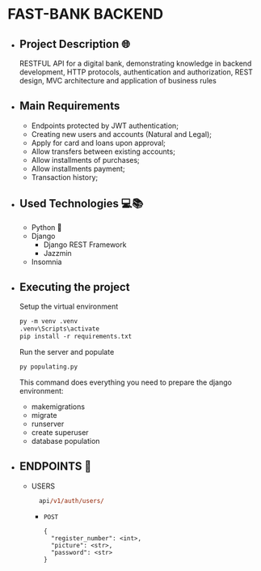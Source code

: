 # FAST-BANK BACKEND

* ## Project Description 🌐
  RESTFUL API for a digital bank, demonstrating knowledge in backend development, HTTP protocols, authentication and authorization, REST design, MVC architecture and application of business rules

* ## Main Requirements 
  * Endpoints protected by JWT authentication;
  * Creating new users and accounts (Natural and Legal);
  * Apply for card and loans upon approval;
  * Allow transfers between existing accounts;
  * Allow installments of purchases;
  * Allow installments payment; 
  * Transaction history;

* ## Used Technologies 💻📚
  * Python 🐍
  * Django
    - Django REST Framework
    - Jazzmin
  * Insomnia

* ## Executing the project
  Setup the virtual environment
  ```ps
  py -m venv .venv
  .venv\Scripts\activate
  pip install -r requirements.txt
  ```
  Run the server and populate
  ```ps
  py populating.py
  ```
  This command does everything you need to prepare the django environment: 
    - makemigrations
    - migrate
    - runserver
    - create superuser
    - database population

* ## ENDPOINTS 🏁
  * USERS
    ```ps
      api/v1/auth/users/
    ```
    - ````POST````
      ```
      {
        "register_number": <int>,
        "picture": <str>,
        "password": <str>
      }
      ```
